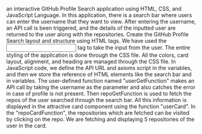 an interactive GitHub Profile Search application using HTML, CSS, and JavaScript Language. In this application, there is a search bar where users can enter the username that they want to view. After entering the username, an API call is been triggered, and the details of the inputted user are returned to the user along with the repositories.
Create the GitHub Profile Search layout and structure using HTML tags. We have used the <input> tag to take the input from the user.
The entire styling of the application is done through the CSS file. All the colors, card layout, alignment, and heading are managed through the CSS file.
In JavaScript code, we define the API URL and axioms script in the variables, and then we store the reference of HTML elements like the search bar and in variables.
The user-defined function named "userGetFunction" makes an API call by taking the username as the parameter and also catches the error in case of profile is not present.
Then repoGetFunction is used to fetch the repos of the user searched through the search bar.
All this information is displayed in the attractive card component using the function "userCard".
In the "repoCardFunction", the repositories which are fetched can be visited by clicking on the repo. We are fetching and displaying 5 repositories of the user in the card.
